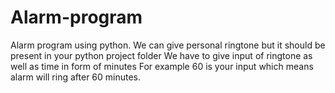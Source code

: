 # Alarm-program
Alarm program using python.
We can give personal ringtone but it should be present in your python project folder
We have to give input of ringtone as well as time in form of minutes 
For example 60 is your input which means alarm will ring after 60 minutes.
